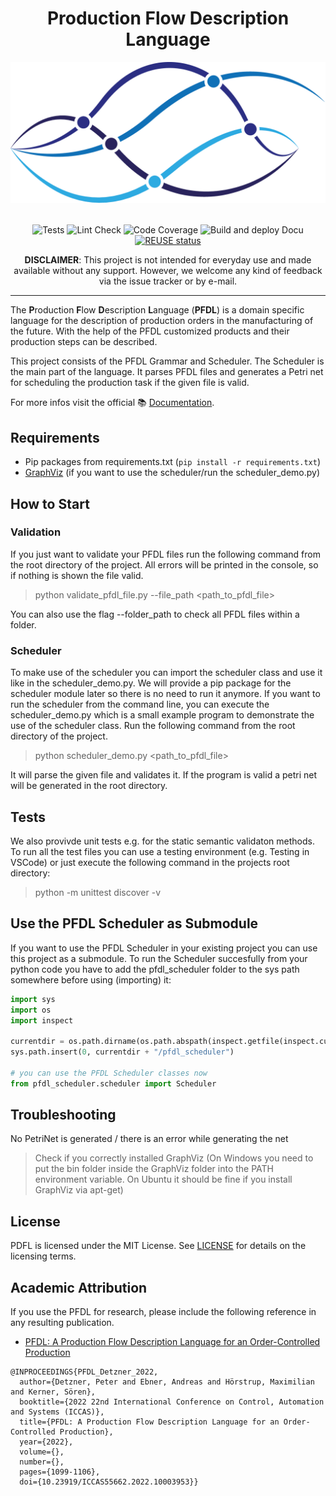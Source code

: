 <!--
SPDX-FileCopyrightText: The PFDL Contributors
SPDX-License-Identifier: MIT
-->
<div align="center">
  
Production Flow Description Language
===========================

<img src="docs/img/pfdl_logo_without_font.png" alt="pfdl_logo" width="600"/>
<br><br>

![Tests](https://github.com/iml130/pfdl/actions/workflows/tests.yml/badge.svg?branch=main)
![Lint Check](https://github.com/iml130/pfdl/actions/workflows/lint.yml/badge.svg?branch=main)
![Code Coverage](https://github.com/iml130/pfdl/actions/workflows/code_coverage.yml/badge.svg?branch=main)
![Build and deploy Docu](https://github.com/iml130/pfdl/actions/workflows/build_and_deploy_docu.yml/badge.svg?branch=main)
[![REUSE status](https://api.reuse.software/badge/github.com/iml130/pfdl)](https://api.reuse.software/info/github.com/iml130/pfdl)

**DISCLAIMER**:
This project is not intended for everyday use and made available without any support.
However, we welcome any kind of feedback via the issue tracker or by e-mail.
</div>

---
<div align="left">

The **P**roduction **F**low **D**escription **L**anguage (**PFDL**) is a domain specific language for the description of production orders in the manufacturing of the future.
With the help of the PFDL customized products and their production steps can be described.

This project consists of the PFDL Grammar and Scheduler.
The Scheduler is the main part of the language. It parses PFDL files and generates a Petri net for scheduling the production task if the given file is valid.

For more infos visit the official :books: [Documentation](https://iml130.github.io/pfdl/).

## Requirements
- Pip packages from requirements.txt (`pip install -r requirements.txt`)
- [GraphViz](https://graphviz.org/) (if you want to use the scheduler/run the scheduler_demo.py)

## How to Start

### Validation
If you just want to validate your PFDL files run the following command from the root directory of the project.
All errors will be printed in the console, so if nothing is shown the file valid.
> python validate_pfdl_file.py --file_path <path_to_pfdl_file>

You can also use the flag --folder_path to check all PFDL files within a folder.

### Scheduler
To make use of the scheduler you can import the scheduler class and use it like in the scheduler_demo.py.
We will provide a pip package for the scheduler module later so there is no need to run it anymore.
If you want to run the scheduler from the command line, you can execute the scheduler_demo.py which is a small example program to demonstrate the use of the scheduler class.
Run the following command from the root directory of the project.
> python scheduler_demo.py <path_to_pfdl_file>

It will parse the given file and validates it. If the program is valid a petri net will be generated in the root directory.

## Tests
We also provivde unit tests e.g. for the static semantic validaton methods. To run all the test files you can use a testing environment (e.g. Testing in VSCode) or just execute the following command in the projects root directory:
> python -m unittest discover -v

## Use the PFDL Scheduler as Submodule
If you want to use the PFDL Scheduler in your existing project you can use this project as a submodule.
To run the Scheduler succesfully from your python code you have to add the pfdl_scheduler folder to the sys path somewhere before using (importing) it:

```python
import sys
import os
import inspect

currentdir = os.path.dirname(os.path.abspath(inspect.getfile(inspect.currentframe())))
sys.path.insert(0, currentdir + "/pfdl_scheduler")

# you can use the PFDL Scheduler classes now
from pfdl_scheduler.scheduler import Scheduler
```

## Troubleshooting
No PetriNet is generated / there is an error while generating the net
> Check if you correctly installed GraphViz (On Windows you need to put the bin folder inside the GraphViz folder into the PATH environment variable. On Ubuntu it should be fine if you install GraphViz via apt-get)

## License
PDFL is licensed under the MIT License. See [LICENSE](LICENSE) for details on the licensing terms.

## Academic Attribution
If you use the PFDL for research, please include the following reference in any resulting publication.

- [PFDL: A Production Flow Description Language for an Order-Controlled Production](https://doi.org/10.23919/ICCAS55662.2022.10003953)
```plain
@INPROCEEDINGS{PFDL_Detzner_2022,
  author={Detzner, Peter and Ebner, Andreas and Hörstrup, Maximilian and Kerner, Sören},
  booktitle={2022 22nd International Conference on Control, Automation and Systems (ICCAS)}, 
  title={PFDL: A Production Flow Description Language for an Order-Controlled Production}, 
  year={2022},
  volume={},
  number={},
  pages={1099-1106},
  doi={10.23919/ICCAS55662.2022.10003953}}
```
